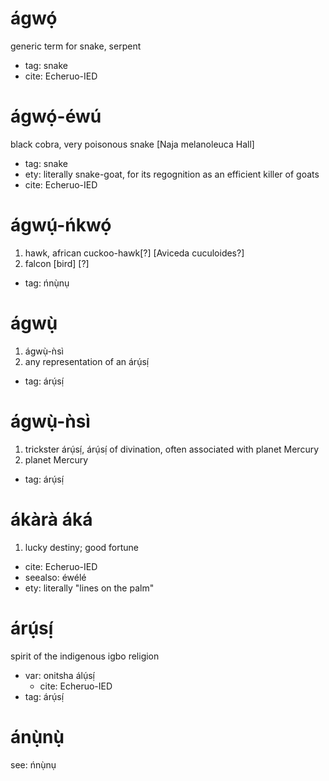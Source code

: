 
# ágwọ́

generic term for snake, serpent

* tag: snake
* cite: Echeruo-IED

# ágwọ́-éwú

black cobra, very poisonous snake [Naja melanoleuca Hall]

* tag: snake
* ety: literally snake-goat, for its regognition as an efficient killer of goats
* cite: Echeruo-IED

# ágwụ́-ńkwọ́

1. hawk, african cuckoo-hawk[?] [Aviceda cuculoides?]
2. falcon [bird] [?]

* tag: ńnụ̀nụ

# ágwụ̀

1. ágwụ̀-ǹsì
2. any representation of an árụ́sị́

* tag: árụ́sị́

# ágwụ̀-ǹsì

1. trickster árụ́sị́, árụ́sị́ of divination, often associated with planet Mercury
2. planet Mercury

* tag: árụ́sị́

# ákàrà áká

1. lucky destiny; good fortune

* cite: Echeruo-IED
* seealso: éwélé
* ety: literally "lines on the palm"

# árụ́sị́

spirit of the indigenous igbo religion

* var: onitsha álụ́sị́
    * cite: Echeruo-IED
* tag: árụ́sị́

# ánụ̀nụ̀

see: ńnụ̀nụ

